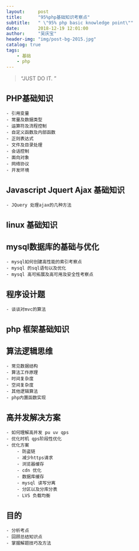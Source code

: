 ```yaml
---
layout:     post
title:      "95%php基础知识考察点"
subtitle:   " \"95% php basic knowledge point\""
date:       2018-12-19 12:01:00
author:     "吴庆宝"
header-img: "img/post-bg-2015.jpg"
catalog: true
tags:
    - 基础
    - php
---
```


> “JUST DO IT. ”

## PHP基础知识
	- 引用变量
	- 常量及数据类型
	- 运算符及流程控制
	- 自定义函数及内部函数	
	- 正则表达式
	- 文件及目录处理
	- 会话控制
	- 面向对象
	- 网络协议
	- 开发环境

## Javascript Jquert Ajax 基础知识
	- JQuery 处理ajax的几种方法

## linux 基础知识

## mysql数据库的基础与优化
	- mysql如何创建高性能的索引考察点
	- mysql 的sql语句以及优化
	- mysql 高可拓展及高可用及安全性考察点

## 程序设计题
	- 谈谈对mvc的算法
## php 框架基础知识

## 算法逻辑思维
	- 常见数据结构
	- 算法工作原理
	- 时间复杂度
	- 空间复杂度
	- 其他逻辑算法
	- php内置函数实现
## 高并发解决方案
	- 如何理解高并发 pu uv qps
	- 优化时机 qps阶段性优化
	- 优化方案
		- 防盗链
		- 减少https请求
		- 浏览器缓存
		- cdn 优化
		- 数据库缓存
		- mysql 读写分离
		- 分区以及分库分表
		- LVS 负载均衡

## 目的
	- 分析考点
	- 回顾总结知识点
	- 掌握解题技巧及方法

